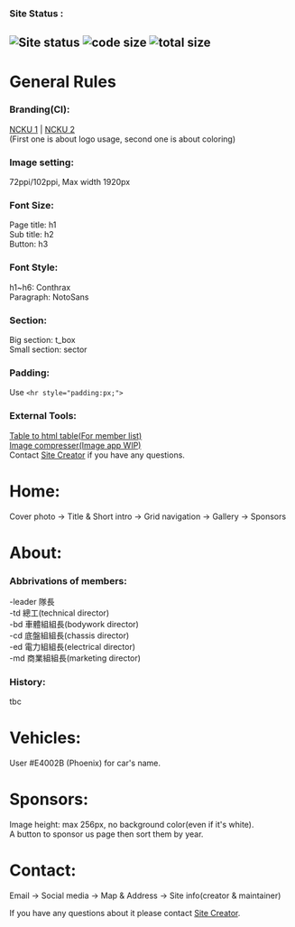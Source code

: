 ### Site Status :
![Site status](https://img.shields.io/website?color=%23a31f34&style=flat-square&url=https%3A%2F%2Fncku-formula-racing.github.io%2F) ![code size](https://img.shields.io/github/languages/code-size/ncku-formula-racing/ncku-formula-racing.github.io?color=%23a31f34&style=flat-square) ![total size](https://img.shields.io/github/repo-size/ncku-formula-racing/ncku-formula-racing.github.io?color=%23a31f34&style=flat-square)  
---
# General Rules  
### Branding(CI):  
[NCKU 1](https://web.ncku.edu.tw/p/412-1000-18098.php?Lang=zh-tw) | [NCKU 2](https://web.ncku.edu.tw/p/412-1000-28530.php?Lang=zh-tw)  
(First one is about logo usage, second one is about coloring)
### Image setting:  
72ppi/102ppi, Max width 1920px
### Font Size:  
Page title: h1  
Sub title: h2  
Button: h3
### Font Style:  
h1~h6: Conthrax  
Paragraph: NotoSans
### Section:  
Big section: t_box  
Small section: sector
### Padding:  
Use `<hr style="padding:px;">`
### External Tools:  
[Table to html table(For member list)](https://tableconvert.com/excel-to-html)  
[Image compresser(Image app WIP)](https://compressjpeg.com/)  
Contact [Site Creator](https://github.com/poi-sl) if you have any questions.  
  
# Home:  
Cover photo -> Title & Short intro -> Grid navigation -> Gallery -> Sponsors
# About:  
### Abbrivations of members:  
-leader 隊長  
-td 總工(technical director)  
-bd 車體組組長(bodywork director)  
-cd 底盤組組長(chassis director)  
-ed 電力組組長(electrical director)  
-md 商業組組長(marketing director)
### History:
tbc  
# Vehicles:
User #E4002B (Phoenix) for car's name.  
# Sponsors:
Image height: max 256px, no background color(even if it's white).  
A button to sponsor us page then sort them by year.  
# Contact:
Email -> Social media -> Map & Address -> Site info(creator & maintainer)  


If you have any questions about it please contact [Site Creator](https://github.com/poi-sl).